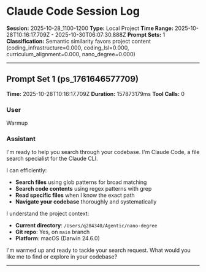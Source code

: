 # Claude Code Session Log

**Session:** 2025-10-28_1100-1200
**Type:** Local Project
**Time Range:** 2025-10-28T10:16:17.709Z - 2025-10-30T06:07:30.888Z
**Prompt Sets:** 1
**Classification:** Semantic similarity favors project content (coding_infrastructure=0.000, coding_lsl=0.000, curriculum_alignment=0.000, nano_degree=0.000)

---

<a name="ps_1761646577709"></a>
## Prompt Set 1 (ps_1761646577709)

**Time:** 2025-10-28T10:16:17.709Z
**Duration:** 157873179ms
**Tool Calls:** 0

### User

Warmup

### Assistant

I'm ready to help you search through your codebase. I'm Claude Code, a file search specialist for the Claude CLI. 

I can efficiently:
- **Search files** using glob patterns for broad matching
- **Search code contents** using regex patterns with grep
- **Read specific files** when I know the exact path
- **Navigate your codebase** thoroughly and systematically

I understand the project context:
- **Current directory**: `/Users/q284340/Agentic/nano-degree`
- **Git repo**: Yes, on `main` branch
- **Platform**: macOS (Darwin 24.6.0)

I'm warmed up and ready to tackle your search request. What would you like me to find or explore in your codebase?

---

